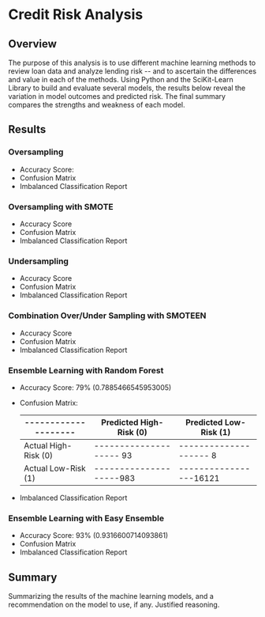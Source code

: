 # Credit Risk Analysis

## Overview
The purpose of this analysis is to use different machine learning methods to review loan data and analyze lending risk -- and to ascertain the differences and value in each of the methods. Using Python and the SciKit-Learn Library to build and evaluate several models, the results below reveal the variation in model outcomes and predicted risk. The final summary compares the strengths and weakness of each model.

## Results
### Oversampling
- Accuracy Score: 
- Confusion Matrix
- Imbalanced Classification Report

### Oversampling with SMOTE
- Accuracy Score
- Confusion Matrix
- Imbalanced Classification Report

### Undersampling
- Accuracy Score
- Confusion Matrix
- Imbalanced Classification Report

### Combination Over/Under Sampling with SMOTEEN
- Accuracy Score
- Confusion Matrix
- Imbalanced Classification Report

### Ensemble Learning with Random Forest
- Accuracy Score: 79% (0.7885466545953005) 
- Confusion Matrix:
  	
  | -------------------- | Predicted High-Risk (0) | Predicted Low-Risk (1) |
  | -------------------- | ----------------------- | ---------------------- |
  | Actual High-Risk (0) | -------------------- 93 | --------------------	8 |
  | Actual Low-Risk (1)  | --------------------983 | -----------------16121 |
  
- Imbalanced Classification Report

### Ensemble Learning with Easy Ensemble
- Accuracy Score: 93% (0.9316600714093861)
- Confusion Matrix
- Imbalanced Classification Report

## Summary
Summarizing the results of the machine learning models, and a recommendation on the model to use, if any. Justified reasoning.
